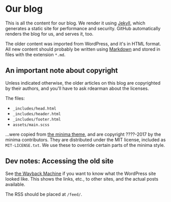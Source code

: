 # Our blog

This is all the content for our blog.  We render it using [Jekyll][], which
generates a static site for performance and security.  GitHub automatically
renders the blog for us, and serves it, too.

The older content was imported from WordPress, and it's in HTML format.
All new content should probably be written using [Markdown][] and stored in
files with the extension `*.md`.

## An important note about copyright

Unless indicated otherwise, the older articles on this blog are copyrighted
by their authors, and you'll have to ask rdearman about the licenses.

The files:

- `_includes/head.html`
- `_includes/header.html`
- `_includes/footer.html`
- `assets/main.scss`

...were copied from [the minima theme](https://github.com/jekyll/minima),
and are copyright ????-2017 by the minima contributors.  They are
distributed under the MIT license, included as `MIT-LICENSE.txt`.  We use
these to override certain parts of the minima style.

## Dev notes: Accessing the old site

See [the Wayback Machine][old] if you want to know what the WordPress site
looked like.  This shows the links, etc., to other sites, and the actual
posts available.

The RSS should be placed at `/feed/`.

[Jekyll]: https://jekyllrb.com/
[Markdown]: https://daringfireball.net/projects/markdown/syntax
[old]: https://web.archive.org/web/20161005210441/www.language-learners.org
